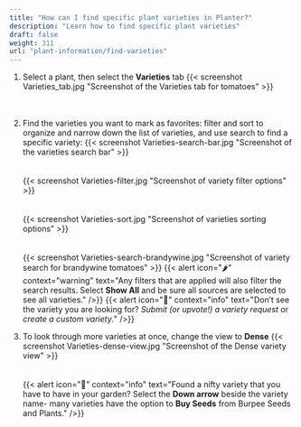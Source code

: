 ```yaml
---
title: "How can I find specific plant varieties in Planter?"
description: "Learn how to find specific plant varieties"
draft: false
weight: 311
url: "plant-information/find-varieties"
---
```


1. Select a plant, then select the **Varieties** tab
{{< screenshot Varieties_tab.jpg "Screenshot of the Varieties tab for tomatoes" >}}<br /><br /><br />

2. Find the varieties you want to mark as favorites: filter and sort to organize and narrow down the list of varieties, and use search to find a specific variety:
{{< screenshot Varieties-search-bar.jpg "Screenshot of the varieties search bar" >}}<br /><br /><br />
{{< screenshot Varieties-filter.jpg "Screenshot of variety filter options" >}}<br /><br /><br />
{{< screenshot Varieties-sort.jpg "Screenshot of varieties sorting options" >}}<br /><br /><br />
{{< screenshot Varieties-search-brandywine.jpg "Screenshot of variety search for brandywine tomatoes" >}}
{{< alert icon="🌶️" context="warning" text="Any filters that are applied will also filter the search results. Select **Show All** and be sure all sources are selected to see all varieties." />}}
{{< alert icon="🥬" context="info" text="Don’t see the variety you are looking for? *Submit (or upvote!) a variety request* or *create a custom variety.*" />}}

3. To look through more varieties at once, change the view to **Dense**
{{< screenshot Varieties-dense-view.jpg "Screenshot of the Dense variety view" >}}<br /><br /><br />
{{< alert icon="🍅" context="info" text="Found a nifty variety that you have to have in your garden? Select the **Down arrow** beside the variety name- many varieties have the option to **Buy Seeds** from Burpee Seeds and Plants." />}}
